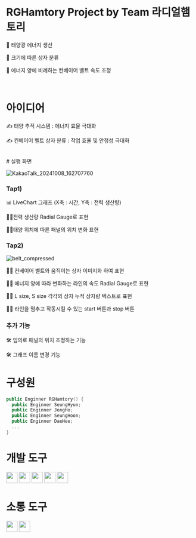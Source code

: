 
# RGHamtory Project by Team 라디얼햄토리


🔎 태양광 에너지 생산

🔎 크기에 따른 상자 분류

🔎 에너지 양에 비례하는 컨베이어 벨트 속도 조정

<br>

# 아이디어

✍ 태양 추적 시스템 : 에너지 효율 극대화

✍ 컨베이어 벨트 상자 분류 : 작업 효율 및 안정성 극대화

<br>
# 실행 화면

![KakaoTalk_20241008_162707760](https://github.com/user-attachments/assets/cca7833b-9748-4037-945b-521fdf02b100)


### Tap1)

📊 LiveChart 그래프 (X축 : 시간, Y축 : 전력 생산량)

🙋‍♂️전력 생산량 Radial Gauge로 표현

🙋‍♀️태양 위치에 따른 패널의 위치 변화 표현

### Tap2)

![belt_compressed](https://github.com/user-attachments/assets/d11c67fb-ba39-4f75-a4b9-41a44c30af3a)

🙋‍♀️ 컨베이어 벨트와 움직이는 상자 이미지화 하여 표현

🙋‍♂️ 에너지 양에 따라 변화하는 라인의 속도 Radial Gauge로 표현

🙋‍♀️ L size, S size 각각의 상자 누적 상자량 텍스트로 표현

🙋‍♂️ 라인을 멈추고 작동시킬 수 있는 start 버튼과 stop 버튼

### 추가 기능

🛠️	임의로 패널의 위치 조정하는 기능

🛠️	그래프 이름 변경 기능





# 구성원
```swift
public Enginner RGHamtory() {
  public Enginner SeungHyun;
  public Enginner JongHo;
  public Enginner SeungHoon;
  public Enginner DaeHee;
  ...
}
```




# 개발 도구

<img src ="https://img.shields.io/badge/-C%23-000000?logo=Csharp&style=flat" style="height: 30px;">
<img src="https://img.shields.io/badge/-WPF-0078D7?style=flat&logo=windows&logoColor=white" style="height: 30px;">
<img src="https://img.shields.io/badge/-LiveChart-0078D7?style=flat&logo=windows&logoColor=white" style="height: 30px;">
<img src="https://img.shields.io/badge/-WG5000-0078D7?style=flat&logo=windows&logoColor=white" style="height: 30px;">
<img src="https://img.shields.io/badge/-PyCharm-0078D7?style=flat&logo=windows&logoColor=white" style="height: 30px;">


# 소통 도구

<img src ="https://img.shields.io/badge/github-181717?logo=github&style=flat" style="height: 30px;">
<img src ="https://img.shields.io/badge/slack-4A154B?logo=slack&style=flat" style="height: 30px;">
